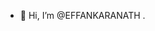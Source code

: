 - 👋 Hi, I’m @EFFANKARANATH
.

<!---
EFFANKARANATH/EFFANKARANATH is a ✨ special ✨ repository because its `README.md` (this file) appears on your GitHub profile.
You can click the Preview link to take a look at your changes.
--->

